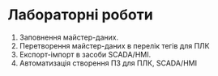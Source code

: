 # Лабораторні роботи

1. Заповнення майстер-даних.
2. Перетворення майстер-даних в перелік тегів для ПЛК
3. Експорт-імпорт в засоби SCADA/HMI.
4. Автоматизація створення ПЗ для ПЛК, SCADA/HMI